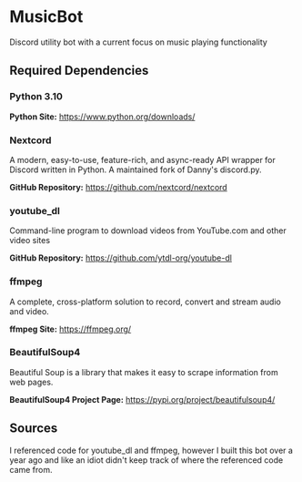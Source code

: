 # MusicBot
Discord utility bot with a current focus on music playing functionality
## Required Dependencies
### Python 3.10

**Python Site:** https://www.python.org/downloads/
### Nextcord
A modern, easy-to-use, feature-rich, and async-ready API wrapper for Discord written in Python. A maintained fork of Danny's discord.py.

**GitHub Repository:** https://github.com/nextcord/nextcord
### youtube_dl
Command-line program to download videos from YouTube.com and other video sites

**GitHub Repository:** https://github.com/ytdl-org/youtube-dl
### ffmpeg
A complete, cross-platform solution to record, convert and stream audio and video.

**ffmpeg Site:** https://ffmpeg.org/
### BeautifulSoup4
Beautiful Soup is a library that makes it easy to scrape information from web pages.

**BeautifulSoup4 Project Page:** https://pypi.org/project/beautifulsoup4/
## Sources
I referenced code for youtube_dl and ffmpeg, however I built this bot over a year ago and like an idiot didn't keep track of where the referenced code came from.
